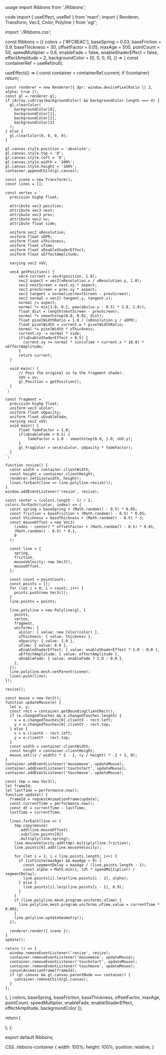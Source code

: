 usage
import Ribbons from './Ribbons';

<div style={{ height: '500px', position: 'relative', overflow: 'hidden'}}>
  <Ribbons
    baseThickness={30}
    colors={['#ffffff']}
    speedMultiplier={0.5}
    maxAge={500}
    enableFade={false}
    enableShaderEffect={true}
  />
</div>

code
import { useEffect, useRef } from 'react';
import { Renderer, Transform, Vec3, Color, Polyline } from 'ogl';

import './Ribbons.css';

const Ribbons = ({
  colors = ['#FC8EAC'],
  baseSpring = 0.03,
  baseFriction = 0.9,
  baseThickness = 30,
  offsetFactor = 0.05,
  maxAge = 500,
  pointCount = 50,
  speedMultiplier = 0.6,
  enableFade = false,
  enableShaderEffect = false,
  effectAmplitude = 2,
  backgroundColor = [0, 0, 0, 0],
}) => {
  const containerRef = useRef(null);

  useEffect(() => {
    const container = containerRef.current;
    if (!container) return;

    const renderer = new Renderer({ dpr: window.devicePixelRatio || 2, alpha: true });
    const gl = renderer.gl;
    if (Array.isArray(backgroundColor) && backgroundColor.length === 4) {
      gl.clearColor(
        backgroundColor[0],
        backgroundColor[1],
        backgroundColor[2],
        backgroundColor[3]
      );
    } else {
      gl.clearColor(0, 0, 0, 0);
    }

    gl.canvas.style.position = 'absolute';
    gl.canvas.style.top = '0';
    gl.canvas.style.left = '0';
    gl.canvas.style.width = '100%';
    gl.canvas.style.height = '100%';
    container.appendChild(gl.canvas);

    const scene = new Transform();
    const lines = [];

    const vertex = `
      precision highp float;
      
      attribute vec3 position;
      attribute vec3 next;
      attribute vec3 prev;
      attribute vec2 uv;
      attribute float side;
      
      uniform vec2 uResolution;
      uniform float uDPR;
      uniform float uThickness;
      uniform float uTime;
      uniform float uEnableShaderEffect;
      uniform float uEffectAmplitude;
      
      varying vec2 vUV;
      
      vec4 getPosition() {
          vec4 current = vec4(position, 1.0);
          vec2 aspect = vec2(uResolution.x / uResolution.y, 1.0);
          vec2 nextScreen = next.xy * aspect;
          vec2 prevScreen = prev.xy * aspect;
          vec2 tangent = normalize(nextScreen - prevScreen);
          vec2 normal = vec2(-tangent.y, tangent.x);
          normal /= aspect;
          normal *= mix(1.0, 0.1, pow(abs(uv.y - 0.5) * 2.0, 2.0));
          float dist = length(nextScreen - prevScreen);
          normal *= smoothstep(0.0, 0.02, dist);
          float pixelWidthRatio = 1.0 / (uResolution.y / uDPR);
          float pixelWidth = current.w * pixelWidthRatio;
          normal *= pixelWidth * uThickness;
          current.xy -= normal * side;
          if(uEnableShaderEffect > 0.5) {
            current.xy += normal * sin(uTime + current.x * 10.0) * uEffectAmplitude;
          }
          return current;
      }
      
      void main() {
          // Pass the original uv to the fragment shader.
          vUV = uv;
          gl_Position = getPosition();
      }
    `;

    const fragment = `
      precision highp float;
      uniform vec3 uColor;
      uniform float uOpacity;
      uniform float uEnableFade;
      varying vec2 vUV;
      void main() {
          float fadeFactor = 1.0;
          if(uEnableFade > 0.5) {
              fadeFactor = 1.0 - smoothstep(0.0, 1.0, vUV.y);
          }
          gl_FragColor = vec4(uColor, uOpacity * fadeFactor);
      }
    `;

    function resize() {
      const width = container.clientWidth;
      const height = container.clientHeight;
      renderer.setSize(width, height);
      lines.forEach(line => line.polyline.resize());
    }
    window.addEventListener('resize', resize);

    const center = (colors.length - 1) / 2;
    colors.forEach((color, index) => {
      const spring = baseSpring + (Math.random() - 0.5) * 0.05;
      const friction = baseFriction + (Math.random() - 0.5) * 0.05;
      const thickness = baseThickness + (Math.random() - 0.5) * 3;
      const mouseOffset = new Vec3(
        (index - center) * offsetFactor + (Math.random() - 0.5) * 0.01,
        (Math.random() - 0.5) * 0.1,
        0
      );

      const line = {
        spring,
        friction,
        mouseVelocity: new Vec3(),
        mouseOffset,
      };

      const count = pointCount;
      const points = [];
      for (let i = 0; i < count; i++) {
        points.push(new Vec3());
      }
      line.points = points;

      line.polyline = new Polyline(gl, {
        points,
        vertex,
        fragment,
        uniforms: {
          uColor: { value: new Color(color) },
          uThickness: { value: thickness },
          uOpacity: { value: 1.0 },
          uTime: { value: 0.0 },
          uEnableShaderEffect: { value: enableShaderEffect ? 1.0 : 0.0 },
          uEffectAmplitude: { value: effectAmplitude },
          uEnableFade: { value: enableFade ? 1.0 : 0.0 },
        },
      });
      line.polyline.mesh.setParent(scene);
      lines.push(line);
    });

    resize();

    const mouse = new Vec3();
    function updateMouse(e) {
      let x, y;
      const rect = container.getBoundingClientRect();
      if (e.changedTouches && e.changedTouches.length) {
        x = e.changedTouches[0].clientX - rect.left;
        y = e.changedTouches[0].clientY - rect.top;
      } else {
        x = e.clientX - rect.left;
        y = e.clientY - rect.top;
      }
      const width = container.clientWidth;
      const height = container.clientHeight;
      mouse.set((x / width) * 2 - 1, (y / height) * -2 + 1, 0);
    }
    container.addEventListener('mousemove', updateMouse);
    container.addEventListener('touchstart', updateMouse);
    container.addEventListener('touchmove', updateMouse);

    const tmp = new Vec3();
    let frameId;
    let lastTime = performance.now();
    function update() {
      frameId = requestAnimationFrame(update);
      const currentTime = performance.now();
      const dt = currentTime - lastTime;
      lastTime = currentTime;

      lines.forEach(line => {
        tmp.copy(mouse)
          .add(line.mouseOffset)
          .sub(line.points[0])
          .multiply(line.spring);
        line.mouseVelocity.add(tmp).multiply(line.friction);
        line.points[0].add(line.mouseVelocity);

        for (let i = 1; i < line.points.length; i++) {
          if (isFinite(maxAge) && maxAge > 0) {
            const segmentDelay = maxAge / (line.points.length - 1);
            const alpha = Math.min(1, (dt * speedMultiplier) / segmentDelay);
            line.points[i].lerp(line.points[i - 1], alpha);
          } else {
            line.points[i].lerp(line.points[i - 1], 0.9);
          }
        }
        if (line.polyline.mesh.program.uniforms.uTime) {
          line.polyline.mesh.program.uniforms.uTime.value = currentTime * 0.001;
        }
        line.polyline.updateGeometry();
      });

      renderer.render({ scene });
    }
    update();

    return () => {
      window.removeEventListener('resize', resize);
      container.removeEventListener('mousemove', updateMouse);
      container.removeEventListener('touchstart', updateMouse);
      container.removeEventListener('touchmove', updateMouse);
      cancelAnimationFrame(frameId);
      if (gl.canvas && gl.canvas.parentNode === container) {
        container.removeChild(gl.canvas);
      }
    };
  }, [
    colors,
    baseSpring,
    baseFriction,
    baseThickness,
    offsetFactor,
    maxAge,
    pointCount,
    speedMultiplier,
    enableFade,
    enableShaderEffect,
    effectAmplitude,
    backgroundColor
  ]);

  return (
    <div
      ref={containerRef}
      className="ribbons-container"
    />
  );
};

export default Ribbons;

CSS
.ribbons-container {
  width: 100%;
  height: 100%;
  position: relative;
}